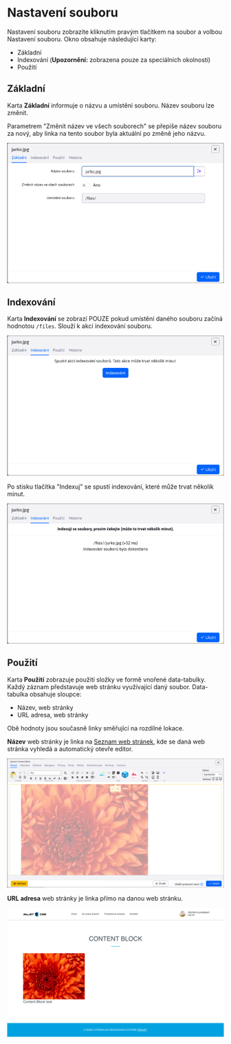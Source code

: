# Nastavení souboru

Nastavení souboru zobrazíte kliknutím pravým tlačítkem na soubor a volbou Nastavení souboru. Okno obsahuje následující karty:
- Základní
- Indexování (**Upozornění:** zobrazena pouze za speciálních okolnosti)
- Použití

## Základní

Karta **Základní** informuje o názvu a umístění souboru. Název souboru lze změnit.

Parametrem "Změnit název ve všech souborech" se přepíše název souboru za nový, aby linka na tento soubor byla aktuální po změně jeho názvu.

![](file_settings_basic.png)

## Indexování

Karta **Indexování** se zobrazí POUZE pokud umístění daného souboru začíná hodnotou `/files`. Slouží k akci indexování souboru.

![](file_settings_index.png)

Po stisku tlačítka "Indexuj" se spustí indexování, které může trvat několik minut.

![](file_settings_index_done.png)

## Použití

Karta **Použití** zobrazuje použití složky ve formě vnořené data-tabulky. Každý záznam představuje web stránku využívající daný soubor. Data-tabulka obsahuje sloupce:
- Název, web stránky
- URL adresa, web stránky

Obě hodnoty jsou současně linky směřující na rozdílné lokace.

**Název** web stránky je linka na [Seznam web stránek](../../../../redactor/webpages/README.md), kde se daná web stránka vyhledá a automatický otevře editor.

![](file_link_A.png)

**URL adresa** web stránky je linka přímo na danou web stránku.

![](file_link_B.png)
